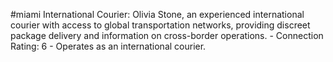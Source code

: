 #miami 
International Courier: Olivia Stone, an experienced international courier with access to global transportation networks, providing discreet package delivery and information on cross-border operations. - Connection Rating: 6 - Operates as an international courier.